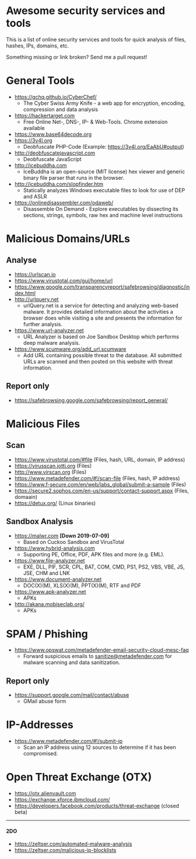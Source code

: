 # Awesome security services and tools
This is a list of online security services and tools for quick analysis of files, hashes, IPs, domains, etc. 

Something missing or link broken? Send me a pull request!

# General Tools
- https://gchq.github.io/CyberChef/
  - The Cyber Swiss Army Knife - a web app for encryption, encoding, compression and data analysis
- https://hackertarget.com
  - Free Online Net-, DNS-, IP- & Web-Tools. Chrome extension available
- https://www.base64decode.org
- https://3v4l.org
  - Deobfuscate PHP-Code (Example: https://3v4l.org/EaAbU#output)
- http://deobfuscatejavascript.com
  - Deobfuscate JavaScript
- http://icebuddha.com
  - IceBuddha is an open-source (MIT license) hex viewer and generic binary file parser that runs in the browser.
- http://icebuddha.com/slopfinder.htm
  - Statically analyzes Windows executable files to look for use of DEP and ASLR
- https://onlinedisassembler.com/odaweb/
  - Disassemble On Demand - Explore executables by dissecting its sections, strings, symbols, raw hex and machine level instructions

# Malicious Domains/URLs
## Analyse
- https://urlscan.io
- https://www.virustotal.com/gui/home/url
- https://www.google.com/transparencyreport/safebrowsing/diagnostic/index.html
- http://urlquery.net
  - urlQuery.net is a service for detecting and analyzing web-based malware. It provides detailed information about the activities a browser does while visiting a site and presents the information for further analysis. 
- https://www.url-analyzer.net
  - URL Analyzer is based on Joe Sandbox Desktop which performs deep malware analysis.
- https://www.scumware.org/add_url.scumware
  - Add URL containing possible threat to the database. All submitted URLs are scanned and then posted on this website with threat information.
## Report only
- https://safebrowsing.google.com/safebrowsing/report_general/

# Malicious Files
## Scan
- https://www.virustotal.com/#file (Files, hash, URL, domain, IP address)
- https://virusscan.jotti.org (Files)
- http://www.virscan.org (Files)
- https://www.metadefender.com/#!/scan-file (Files, hash, IP address)
- https://www.f-secure.com/en/web/labs_global/submit-a-sample (Files)
- https://secure2.sophos.com/en-us/support/contact-support.aspx (Files, domaain)
- https://detux.org/ (Linux binaries)
## Sandbox Analysis
- https://malwr.com **[Down 2019-07-09]**
  - Based on Cuckoo Sandbox and VirusTotal
- https://www.hybrid-analysis.com
  - Supporting PE, Office, PDF, APK files and more (e.g. EML).
- https://www.file-analyzer.net
  - EXE, DLL, PIF, SCR, CPL, BAT, COM, CMD, PS1, PS2, VBS, VBE, JS, JSE, CHM and LNK
- https://www.document-analyzer.net
  - DOC(X)(M), XLS(X)(M), PPT(X)(M), RTF and PDF
- https://www.apk-analyzer.net
  - APKs
- http://akana.mobiseclab.org/
  - APKs
  
# SPAM / Phishing
- https://www.opswat.com/metadefender-email-security-cloud-mesc-faq
  - Forward suspicious emails to sanitize@metadefender.com for malware scanning and data sanitization.

## Report only
- https://support.google.com/mail/contact/abuse
  - GMail abuse form
 
# IP-Addresses
- https://www.metadefender.com/#!/submit-ip
  - Scan an IP address using 12 sources to determine if it has been compromised.

# Open Threat Exchange (OTX)
- https://otx.alienvault.com
- https://exchange.xforce.ibmcloud.com/
- https://developers.facebook.com/products/threat-exchange (closed beta)

---
#### 2DO
- https://zeltser.com/automated-malware-analysis
- https://zeltser.com/malicious-ip-blocklists
